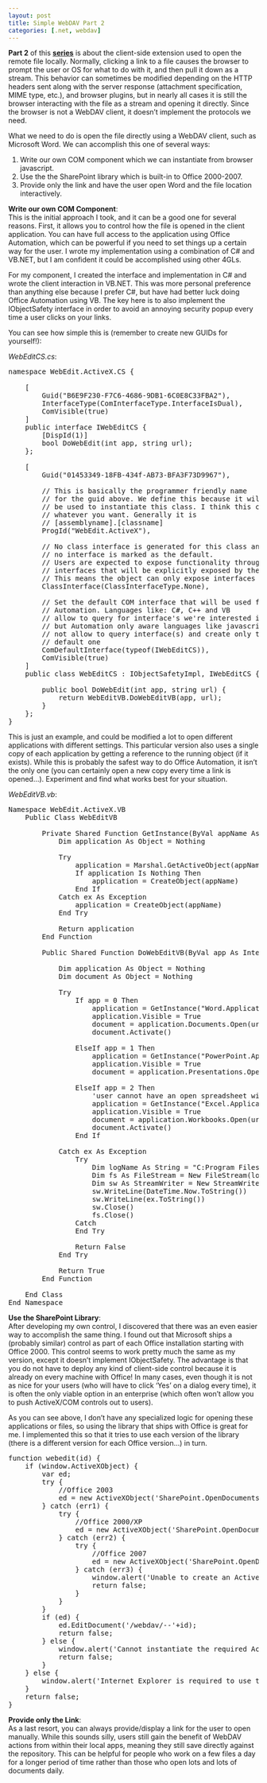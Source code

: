 ```yaml
---
layout: post
title: Simple WebDAV Part 2
categories: [.net, webdav]
---
```


**Part 2** of this **[series][1]** is about the client-side extension used to open the remote file locally.  Normally, clicking a link to a file causes the browser to prompt the user or OS for what to do with it, and then pull it down as a stream.  This behavior can sometimes be modified depending on the HTTP headers sent along with the server response (attachment specification, MIME type, etc.), and browser plugins, but in nearly all cases it is still the browser interacting with the file as a stream and opening it directly.  Since the browser is not a WebDAV client, it doesn’t implement the protocols we need.

What we need to do is open the file directly using a WebDAV client, such as Microsoft Word.  We can accomplish this one of several ways:

1. Write our own COM component which we can instantiate from browser javascript.  
2. Use the the SharePoint library which is built-in to Office 2000-2007.  
3. Provide only the link and have the user open Word and the file location interactively.

**Write our own COM Component**:  
This is the initial approach I took, and it can be a good one for several reasons.  First, it allows you to control how the file is opened in the client application.  You can have full access to the application using Office Automation, which can be powerful if you need to set things up a certain way for the user.  I wrote my implementation using a combination of C# and VB.NET, but I am confident it could be accomplished using other 4GLs.

For my component, I created the interface and implementation in C# and wrote the client interaction in VB.NET.  This was more personal preference than anything else because I prefer C#, but have had better luck doing Office Automation using VB.  The key here is to also implement the IObjectSafety interface in order to avoid an annoying security popup every time a user clicks on your links.

You can see how simple this is (remember to create new GUIDs for yourself!):

*WebEditCS.cs*:

<pre class="prettyprint">
namespace WebEdit.ActiveX.CS {

	[
		Guid("B6E9F230-F7C6-4686-9DB1-6C0E8C33FBA2"),
		InterfaceType(ComInterfaceType.InterfaceIsDual),
		ComVisible(true)
	]
	public interface IWebEditCS {
		[DispId(1)]
		bool DoWebEdit(int app, string url);
	};

	[
		Guid("01453349-18FB-434f-AB73-BFA3F73D9967"),

		// This is basically the programmer friendly name
		// for the guid above. We define this because it will
		// be used to instantiate this class. I think this can be
		// whatever you want. Generally it is
		// [assemblyname].[classname]
		ProgId("WebEdit.ActiveX"),

		// No class interface is generated for this class and
		// no interface is marked as the default.
		// Users are expected to expose functionality through
		// interfaces that will be explicitly exposed by the object
		// This means the object can only expose interfaces we define
		ClassInterface(ClassInterfaceType.None),

		// Set the default COM interface that will be used for
		// Automation. Languages like: C#, C++ and VB
		// allow to query for interface's we're interested in
		// but Automation only aware languages like javascript do
		// not allow to query interface(s) and create only the
		// default one
		ComDefaultInterface(typeof(IWebEditCS)),
		ComVisible(true)
	]
	public class WebEditCS : IObjectSafetyImpl, IWebEditCS {

		public bool DoWebEdit(int app, string url) {
			return WebEditVB.DoWebEditVB(app, url);
		}
	};
}
</pre>   

This is just an example, and could be modified a lot to open different applications with different settings.   This particular version also uses a single copy of each application by getting a reference to the running object (if it exists).  While this is probably the safest way to do Office Automation, it isn’t the only one (you can certainly open a new copy every time a link is opened…).   Experiment and find what works best for your situation.

*WebEditVB.vb*:

<pre class="prettyprint">
Namespace WebEdit.ActiveX.VB
	Public Class WebEditVB

		Private Shared Function GetInstance(ByVal appName As String) As Object
			Dim application As Object = Nothing

			Try
				application = Marshal.GetActiveObject(appName)
				If application Is Nothing Then
					application = CreateObject(appName)
				End If
			Catch ex As Exception
				application = CreateObject(appName)
			End Try

			Return application
		End Function

		Public Shared Function DoWebEditVB(ByVal app As Integer, ByVal url As String) As Boolean

			Dim application As Object = Nothing
			Dim document As Object = Nothing

			Try
				If app = 0 Then
					application = GetInstance("Word.Application")
					application.Visible = True
					document = application.Documents.Open(url)
					document.Activate()

				ElseIf app = 1 Then
					application = GetInstance("PowerPoint.Application")
					application.Visible = True
					document = application.Presentations.Open(url)

				ElseIf app = 2 Then
					'user cannot have an open spreadsheet with a cell currently being edited!
					application = GetInstance("Excel.Application")
					application.Visible = True
					document = application.Workbooks.Open(url)
					document.Activate()
				End If

			Catch ex As Exception
				Try
					Dim logName As String = "C:Program FilesNLRBQuickEdit-ErrorLog.txt"
					Dim fs As FileStream = New FileStream(logName, FileMode.Append, FileAccess.Write)
					Dim sw As StreamWriter = New StreamWriter(fs)
					sw.WriteLine(DateTime.Now.ToString())
					sw.WriteLine(ex.ToString())
					sw.Close()
					fs.Close()
				Catch
				End Try

				Return False
			End Try

			Return True
		End Function

	End Class
End Namespace
</pre> 

**Use the SharePoint Library**:  
After developing my own control, I discovered that there was an even easier way to accomplish the same thing.  I found out that Microsoft ships a (probably similar) control as part of each Office installation starting with Office 2000.  This control seems to work pretty much the same as my version, except it doesn’t implement IObjectSafety.   The advantage is that you do not have to deploy any kind of client-side control because it is already on every machine with Office!  In many cases, even though it is not as nice for your users (who will have to click ‘Yes’ on a dialog every time), it is often the only viable option in an enterprise (which often won’t allow you to push ActiveX/COM controls out to users).

As you can see above, I don’t have any specialized logic for opening these applications or files, so using the library that ships with Office is great for me.  I implemented this so that it tries to use each version of the library (there is a different version for each Office version…) in turn.

<pre class="prettyprint">
function webedit(id) {
	if (window.ActiveXObject) {
		var ed;
		try {
			//Office 2003
			ed = new ActiveXObject('SharePoint.OpenDocuments.2');
		} catch (err1) {
			try {
				//Office 2000/XP
				ed = new ActiveXObject('SharePoint.OpenDocuments.1');
			} catch (err2) {
				try {
					//Office 2007
					ed = new ActiveXObject('SharePoint.OpenDocuments.3');
				} catch (err3) {
					window.alert('Unable to create an ActiveX object to open the document. This is most likely because of the security settings for your browser.');
					return false;
				}
			}
		}
		if (ed) {
			ed.EditDocument('/webdav/--'+id);
			return false;
		} else {
			window.alert('Cannot instantiate the required ActiveX control to open the document. This is most likely because you do not have Office installed or you have an older version of Office.');
			return false;
		}
	} else {
		window.alert('Internet Explorer is required to use this feature.');
	}
	return false;
}
</pre>

**Provide only the Link**:  
As a last resort, you can always provide/display a link for the user to open manually.  While this sounds silly, users still gain the benefit of WebDAV actions from within their local apps, meaning they still save directly against the repository.  This can be helpful for people who work on a few files a day for a longer period of time rather than those who open lots and lots of documents daily.

 [1]: 2009-09-21-simple-webdav-part-1 "Simple WebDAV Part 1"  